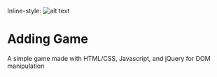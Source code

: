 Inline-style: 
![alt text](https://raw.githubusercontent.com/ndgithub/assets/master/project-screenshots/adding-game-screenshot.png?token=AIutcFfnpzKy6bwFj8ufhLfxkA8W3WcYks5cdA25wA%3D%3D)





# Adding Game
A simple game made with HTML/CSS, Javascript, and jQuery for DOM manipulation
